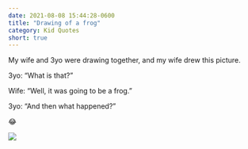 ```yaml
---
date: 2021-08-08 15:44:28-0600
title: "Drawing of a frog"
category: Kid Quotes
short: true
---
```


My wife and 3yo were drawing together, and my wife drew this picture.

3yo: “What is that?”

Wife: “Well, it was going to be a frog.”

3yo: “And then what happened?”

😂

<img src="https://www.bennorris.blog/uploads/2021/809d49b59f.jpg"/>
